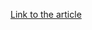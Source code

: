 [Link to the article](https://threatvector.cylance.com/en_us/home/meet-pyxie-a-nefarious-new-python-rat.html)

